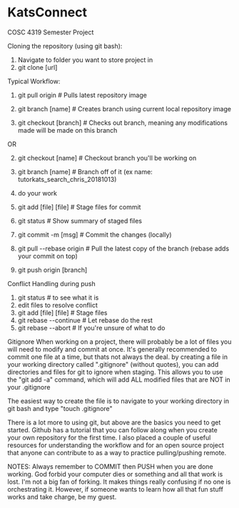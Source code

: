 # KatsConnect
COSC 4319 Semester Project

Cloning the repository (using git bash):
1. Navigate to folder you want to store project in
2. git clone [url]

Typical Workflow:
1. git pull origin          # Pulls latest repository image

2. git branch [name]        # Creates branch <name> using current local repository image
3. git checkout [branch]    # Checks out branch, meaning any modifications made will be made on this branch
 
 OR
 
2. git checkout [name]      # Checkout branch you'll be working on
3. git branch [name]        # Branch off of it (ex name: tutorkats_search_chris_20181013)

4. do your work             
5. git add [file] [file]                 # Stage files for commit
6. git status                            # Show summary of staged files
7. git commit -m [msg]                   # Commit the changes (locally)
8. git pull --rebase origin <branch>     # Pull the latest copy of the branch (rebase adds your commit on top)
9. git push origin [branch]
 
Conflict Handling during push
1. git status                            # to see what it is
2. edit files to resolve conflict
3. git add [file] [file]                 # Stage files
4. git rebase --continue                 # Let rebase do the rest
5. git rebase --abort                    # If you're unsure of what to do
 
Gitignore
When working on a project, there will probably be a lot of files you will need to modify and commit at once.
It's generally recommended to commit one file at a time, but thats not always the deal.
by creating a file in your working directory called ".gitignore" (without quotes), you can add directories and
files for git to ignore when staging. This allows you to use the "git add -a" command, which will add ALL modified
files that are NOT in your .gitignore

The easiest way to create the file is to navigate to your working directory in git bash and type "touch .gitignore"

There is a lot more to using git, but above are the basics you need to get started. Github has a tutorial that you can follow along when you create your own repository for the first time. I also placed a couple of useful resources for understanding the workflow and for an open source project that anyone can contribute to as a way to practice pulling/pushing remote.

NOTES:
Always remember to COMMIT then PUSH when you are done working. God forbid your computer dies or something and all that work is lost.
I'm not a big fan of forking. It makes things really confusing if no one is orchestrating it. However, if someone wants to learn how all that fun stuff works and take charge, be my guest.
